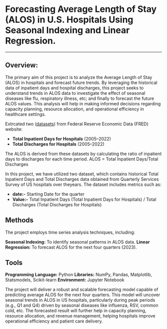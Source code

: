 # Forecasting Average Length of Stay (ALOS) in U.S. Hospitals Using Seasonal Indexing and Linear Regression.
---
## Overview:
The primary aim of this project is to analyze the Average Length of Stay (ALOS) in hospitals and forecast future trends. By leveraging the historical data of inpatient days and hospital discharges, this project seeks to understand trends in ALOS data to investigate the effect of seasonal diseases like flu, respiratory illness, etc; and finally to forecast the future ALOS values. This analysis will help in making informed decisions regarding capacity planning, resource allocation, and operational efficiency in healthcare settings.

Extrcated two ([datasets](https://fred.stlouisfed.org/)) from Federal Reserve Economic Data (FRED) website:

- __Total Inpatient Days for Hospitals__ (2005–2022)
- __Total Discharges for Hospitals__ (2005–2022)

The ALOS is derived from these datasets by calculating the ratio of inpatient days to discharges for each time period. 
ALOS = Total Inpatient Days/Total Discharges

In this project, we have utilized two dataset, which contains historical Total Inpatient Days and Total Discharges data obtained from Quarterly Services Survey of US hospitals over theyears. The dataset includes metrics such as:

- __date:-__	Starting Date for the quarter
- __Value:-__	Total Inpatient Days (Total Inpatient Days for Hospitals) / Total Discharges (Total Discharges for Hospitals)

## Methods
The project employs time series analysis techniques, including:

__Seasonal Indexing:__ To identify seasonal patterns in ALOS data.
__Linear Regression:__ To forecast ALOS for the next four quarters (2023).

## Tools
__Programming Language:__ Python
__Libraries:__ NumPy, Pandas, Matplotlib, Statsmodels, Scikit-learn
__Environment:__ Jupyter Notebook

The project will deliver a robust and scalable forecasting model capable of predicting average ALOS for the next four quarters. This model will uncover seasonal trends in ALOS in US hospitals, particularly during peak periods (e.g., Q1 and Q4) driven by seasonal diseases like influenza, RSV, common cold, etc. The forecasted result will further help in capacity planning, resource allocation, and revenue management, helping hospitals improve operational efficiency and patient care delivery.
